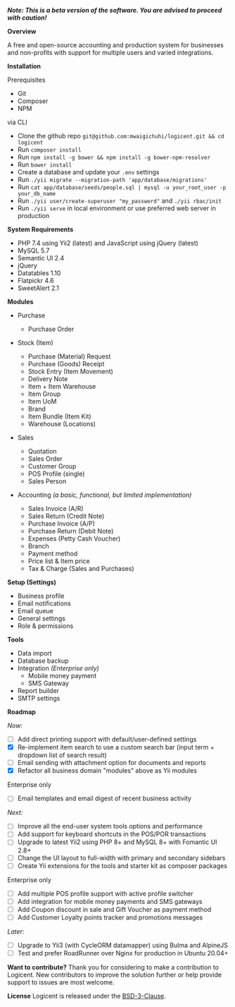 **_Note: This is a beta version of the software. You are advised to proceed with caution!_**

**Overview**

A free and open-source accounting and production system for businesses and non-profits with support for multiple users and varied integrations.

**Installation**

Prerequisites
- Git
- Composer
- NPM

via CLI
- Clone the github repo `git@github.com:mwaigichuhi/logicent.git && cd logicent`
- Run `composer install`
- Run `npm install -g bower && npm install -g bower-npm-resolver`
- Run `bower install`
- Create a database and update your `.env` settings
- Run `./yii migrate --migration-path 'app/database/migrations'`
- Run `cat app/database/seeds/people.sql | mysql -u your_root_user -p your_db_name`
- Run `./yii user/create-superuser "my_password"` and `./yii rbac/init`
- Run `./yii serve` in local environment or use preferred web server in production

**System Requirements**

- PHP 7.4 using Yii2 (latest) and JavaScript using jQuery (latest)
- MySQL 5.7
- Semantic UI 2.4
- jQuery
- Datatables 1.10
- Flatpickr 4.6
- SweetAlert 2.1

**Modules**
- Purchase
  - Purchase Order

- Stock (Item)
  - Purchase (Material) Request
  - Purchase (Goods) Receipt
  - Stock Entry (Item Movement)
  - Delivery Note
  - Item + Item Warehouse
  - Item Group
  - Item UoM
  - Brand
  - Item Bundle (Item Kit)
  - Warehouse (Locations)

- Sales
  - Quotation
  - Sales Order
  - Customer Group
  - POS Profile (single)
  - Sales Person

- Accounting _(a basic, functional, but limited implementation)_
  - Sales Invoice (A/R)
  - Sales Return (Credit Note)
  - Purchase Invoice (A/P)
  - Purchase Return (Debit Note)
  - Expenses (Petty Cash Voucher)
  - Branch
  - Payment method
  - Price list & Item price
  - Tax & Charge (Sales and Purchases)

**Setup (Settings)**
  - Business profile
  - Email notifications
  - Email queue
  - General settings
  - Role & permissions

**Tools**

- Data import
- Database backup
- Integration _(Enterprise only)_
  - Mobile money payment
  - SMS Gateway
- Report builder
- SMTP settings

**Roadmap**

_Now:_

- [ ] Add direct printing support with default/user-defined settings
- [x] Re-implement item search to use a custom search bar (input term + dropdown list of search result)
- [ ] Email sending with attachment option for documents and reports
- [x] Refactor all business domain "modules" above as Yii modules

Enterprise only
- [ ] Email templates and email digest of recent business activity

_Next:_

- [ ] Improve all the end-user system tools options and performance
- [ ] Add support for keyboard shortcuts in the POS/POR transactions
- [ ] Upgrade to latest Yii2 using PHP 8+ and MySQL 8+ with Fomantic UI 2.8+
- [ ] Change the UI layout to full-width with primary and secondary sidebars
- [ ] Create Yii extensions for the tools and starter kit as composer packages

Enterprise only
- [ ] Add multiple POS profile support with active profile switcher
- [ ] Add integration for mobile money payments and SMS gateways
- [ ] Add Coupon discount in sale and Gift Voucher as payment method
- [ ] Add Customer Loyalty points tracker and promotions messages

_Later:_

- [ ] Upgrade to Yii3 (with CycleORM datamapper) using Bulma and AlpineJS
- [ ] Test and prefer RoadRunner over Nginx for production in Ubuntu 20.04+

**Want to contribute?**
Thank you for considering to make a contribution to Logicent.
New contributors to improve the solution further or help provide support to issues are most welcome.

**License**
Logicent is released under the [BSD-3-Clause](https://opensource.org/licenses/BSD-3-Clause).